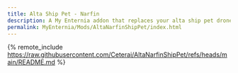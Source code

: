 ```yaml
---
title: Alta Ship Pet - Narfin
description: A My Enternia addon that replaces your alta ship pet drone with a narfin from vanilla Starboud, except with 18 custom color variations. Hope you enjoy!
permalink: MyEnternia/Mods/AltaNarfinShipPet/index.html
---
```


{% remote_include https://raw.githubusercontent.com/Ceterai/AltaNarfinShipPet/refs/heads/main/README.md %}
